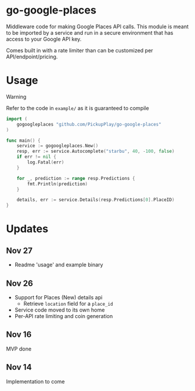 # go-google-places

Middleware code for making Google Places API calls.
This module is meant to be imported by a service and run in a secure environment that has access to your Google API key.

Comes built in with a rate limiter than can be customized per API/endpoint/pricing.

# Usage

>[!WARNING]
>Refer to the code in `example/` as it is guaranteed to compile

```go
import (
    gogoogleplaces "github.com/PickupPlay/go-google-places"
)

func main() {
	service := gogoogleplaces.New()
	resp, err := service.Autocomplete("starbu", 40, -100, false)
	if err != nil {
		log.Fatal(err)
	}

	for _, prediction := range resp.Predictions {
		fmt.Println(prediction)
	}

    details, err := service.Details(resp.Predictions[0].PlaceID)
}
```

# Updates

## Nov 27

- Readme 'usage' and example binary

## Nov 26

- Support for Places (New) details api
  - Retrieve `location` field for a `place_id`
- Service code moved to its own home
- Per-API rate limiting and coin generation

## Nov 16
MVP done

## Nov 14
Implementation to come
